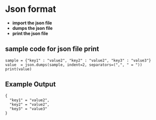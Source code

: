 # Json format
- **import the json file**
- **dumps the json file**
- **print the json file**
## sample code for json file print
```
sample = {"key1" : "value2", "key2" : "value2", "key3" : "value3"}
value  = json.dumps(sample, indent=2, separators=(",", " = "))
print(value)
```
## Example Output
```
{
  "key1" = "value2",
  "key2" = "value2",
  "key3" = "value3"
}
```
